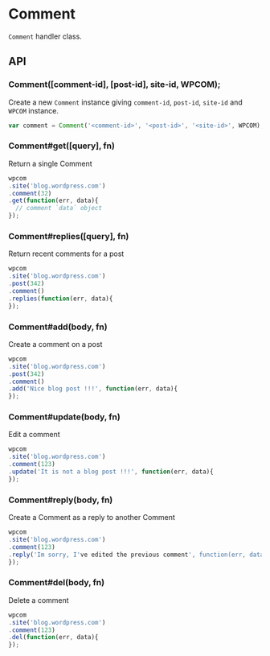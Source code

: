 
# Comment

`Comment` handler class.

## API

### Comment([comment-id], [post-id], site-id, WPCOM);

Create a new `Comment` instance giving `comment-id`, `post-id`, `site-id` and `WPCOM` instance.

```js
var comment = Comment('<comment-id>', '<post-id>', '<site-id>', WPCOM);
```

### Comment#get([query], fn)

Return a single Comment

```js
wpcom
.site('blog.wordpress.com')
.comment(32)
.get(function(err, data){
  // comment `data` object
});
```

### Comment#replies([query], fn)

Return recent comments for a post

```js
wpcom
.site('blog.wordpress.com')
.post(342)
.comment()
.replies(function(err, data){
});
```

### Comment#add(body, fn)

Create a comment on a post

```js
wpcom
.site('blog.wordpress.com')
.post(342)
.comment()
.add('Nice blog post !!!', function(err, data){
});
```

### Comment#update(body, fn)

Edit a comment

```js
wpcom
.site('blog.wordpress.com')
.comment(123)
.update('It is not a blog post !!!', function(err, data){
});
```

### Comment#reply(body, fn)

Create a Comment as a reply to another Comment

```js
wpcom
.site('blog.wordpress.com')
.comment(123)
.reply('Im sorry, I've edited the previous comment', function(err, data){
});
```

### Comment#del(body, fn)

Delete a comment

```js
wpcom
.site('blog.wordpress.com')
.comment(123)
.del(function(err, data){
});
```
